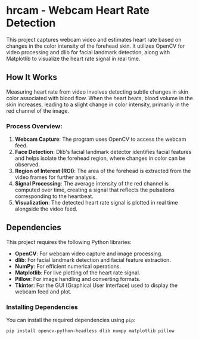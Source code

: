 # hrcam - Webcam Heart Rate Detection

This project captures webcam video and estimates heart rate based on changes in the color intensity of the forehead skin. It utilizes OpenCV for video processing and dlib for facial landmark detection, along with Matplotlib to visualize the heart rate signal in real time.

## How It Works

Measuring heart rate from video involves detecting subtle changes in skin color associated with blood flow. When the heart beats, blood volume in the skin increases, leading to a slight change in color intensity, primarily in the red channel of the image.

### Process Overview:
1. **Webcam Capture**: The program uses OpenCV to access the webcam feed.
2. **Face Detection**: Dlib's facial landmark detector identifies facial features and helps isolate the forehead region, where changes in color can be observed.
3. **Region of Interest (ROI)**: The area of the forehead is extracted from the video frames for further analysis.
4. **Signal Processing**: The average intensity of the red channel is computed over time, creating a signal that reflects the pulsations corresponding to the heartbeat.
5. **Visualization**: The detected heart rate signal is plotted in real time alongside the video feed.

## Dependencies

This project requires the following Python libraries:

- **OpenCV**: For webcam video capture and image processing.
- **dlib**: For facial landmark detection and facial feature extraction.
- **NumPy**: For efficient numerical operations.
- **Matplotlib**: For live plotting of the heart rate signal.
- **Pillow**: For image handling and converting formats.
- **Tkinter**: For the GUI (Graphical User Interface) used to display the webcam feed and plot.

### Installing Dependencies

You can install the required dependencies using `pip`:

```bash
pip install opencv-python-headless dlib numpy matplotlib pillow
